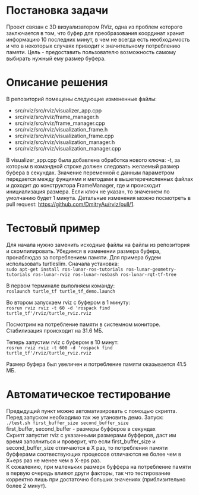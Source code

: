 # Постановка задачи
Проект связан с 3D визуализатором RViz, одна из проблем которого заключается в том, что буфер для преобразования координат хранит информацию 10 последних минут, в чем не всегда есть необходимость и что в некоторых случаях приводит к значительному потреблению памяти. Цель - предоставить пользователю возможность самому выбирать нужный ему размер буфера.

# Описание решения
В репозиторий помещены следующие измененные файлы:
+ src/rviz/src/rviz/visualizer_app.cpp
+ src/rviz/src/rviz/frame_manager.h
+ src/rviz/src/rviz/frame_manager.cpp
+ src/rviz/src/rviz/visualization_frame.h
+ src/rviz/src/rviz/visualization_frame.cpp
+ src/rviz/src/rviz/visualization_manager.h
+ src/rviz/src/rviz/visualization_manager.cpp

В visualizer_app.cpp была добавлена обработка нового ключа: -t, за которым в командной строке должен следовать желаемый размер буфера в секундах. Значение переменной с данным параметром передается между фунциями и методами в вышеперечисленных файлах и доходит до конструктора FrameManager, где и происходит инициализация размера. Если ключ не указан, то значением по умолчанию будет 1 минута. Детальные изменения можно посмотреть в pull request: https://github.com/DmitryAu/rviz/pull/1.

# Тестовый пример
Для начала нужно заменить исходные файлы на файлы из репозитория и скомпилировать. Убедимся в изменении размера буфера, пронаблюдав за потреблением памяти. Для примера будем использовать turtleslim. Сначала установка:  
`sudo apt-get install ros-lunar-ros-tutorials ros-lunar-geometry-tutorials ros-lunar-rviz ros-lunar-rosbash ros-lunar-rqt-tf-tree`

В первом терминале выполняем команду:  
`roslaunch turtle_tf turtle_tf_demo.launch`  

Во втором запускаем rviz с буфером в 1 минуту:  
`rosrun rviz rviz -t 60 -d 'rospack find turtle_tf'/rviz/turtle_rviz.rviz`  

Посмотрим на потребление памяти в системном мониторе. Стабилизация происходит на 31.6 МБ. 

Теперь запустим rviz c буфером в 10 минут:  
`rosrun rviz rviz -t 600 -d 'rospack find turtle_tf'/rviz/turtle_rviz.rviz`  

Размер буфера был увеличен и потребление памяти оказывается 41.5 МБ.

# Автоматическое тестирование
Предыдущий пункт можно автоматизировать с помощью скрипта. Перед запуском необходимо так же утановить демо. Запуск:  
`./test.sh first_buffer_size second_buffer_size`  
first_buffer, second_buffer - размеры буфферов в секундах  
Скрипт запустит rviz с указанными размерами буфферов, даст им время заполниться и проверит, что если first_buffer_size и second_buffer_size отличаются в X раз, то потребления памяти буфферами соотвествующих процессов отличаются не более чем в X+eps раз не менее чем в X-eps раз.  
К сожалению, при маленьких размерх буффера на потребление памяти в первую очередь влияют други факторы, так что тестирование корректно лишь при достаточно больших значениях (приблизительно более 2 минут).
